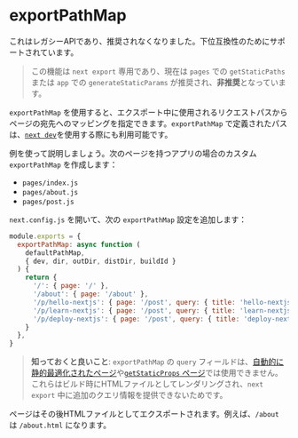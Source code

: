 # exportPathMap

これはレガシーAPIであり、推奨されなくなりました。下位互換性のためにサポートされています。

> この機能は `next export` 専用であり、現在は `pages` での `getStaticPaths` または `app` での `generateStaticParams` が推奨され、**非推奨**となっています。

`exportPathMap` を使用すると、エクスポート中に使用されるリクエストパスからページの宛先へのマッピングを指定できます。`exportPathMap` で定義されたパスは、[`next dev`](/docs/app/api-reference/cli/next#next-dev-options)を使用する際にも利用可能です。

例を使って説明しましょう。次のページを持つアプリの場合のカスタム `exportPathMap` を作成します：

- `pages/index.js`
- `pages/about.js`
- `pages/post.js`

`next.config.js` を開いて、次の `exportPathMap` 設定を追加します：

```javascript
module.exports = {
  exportPathMap: async function (
    defaultPathMap,
    { dev, dir, outDir, distDir, buildId }
  ) {
    return {
      '/': { page: '/' },
      '/about': { page: '/about' },
      '/p/hello-nextjs': { page: '/post', query: { title: 'hello-nextjs' } },
      '/p/learn-nextjs': { page: '/post', query: { title: 'learn-nextjs' } },
      '/p/deploy-nextjs': { page: '/post', query: { title: 'deploy-nextjs' } },
    }
  },
}
```

> **知っておくと良いこと**: `exportPathMap` の `query` フィールドは、[自動的に静的最適化されたページ](/docs/pages/building-your-application/rendering/automatic-static-optimization)や[`getStaticProps` ページ](/docs/pages/building-your-application/data-fetching/get-static-props)では使用できません。これらはビルド時にHTMLファイルとしてレンダリングされ、`next export` 中に追加のクエリ情報を提供できないためです。

ページはその後HTMLファイルとしてエクスポートされます。例えば、`/about` は `/about.html` になります。
